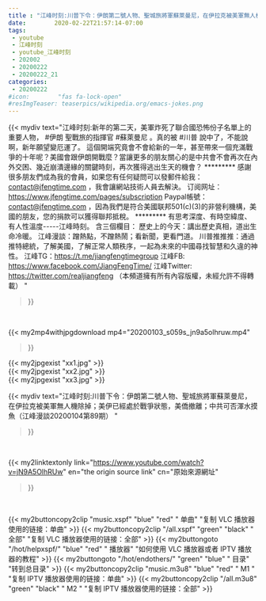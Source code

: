 ```yaml
---
title : "江峰时刻:川普下令：伊朗第二號人物、聖城旅將軍蘇萊曼尼，在伊拉克被美軍無人機除掉；美伊已經處於戰爭狀態，美僑撤離；中共可否渾水摸魚（江峰漫談20200104第89期） "
date:        2020-02-22T21:57:14-07:00
tags:
 - youtube
 - 江峰时刻
 - youtube_江峰时刻
 - 202002
 - 20200222
 - 20200222_21
categories:
 - 20200222
#icon:        "fas fa-lock-open"
#resImgTeaser: teaserpics/wikipedia.org/emacs-jokes.png
---
```


{{< mydiv text="江峰时刻:新年的第二天，美軍炸死了聯合國恐怖份子名單上的重要人物， #伊朗 聖戰旅的指揮官 #蘇萊曼尼 。真的被 #川普 說中了，不能說啊，新年願望變厄運了。 這個開端究竟會不會給新的一年，甚至帶來一個充滿戰爭的十年呢？美國會跟伊朗開戰麼？當讓更多的朋友關心的是中共會不會再次在內外交困、幾近崩潰邊緣的關鍵時刻，再次獲得逃出生天的機會？     ********* 感謝很多朋友們成為我的會員，如果您有任何疑問可以發郵件給我：contact@jfengtime.com ，我會讓網站技術人員去解決。 订阅网址：https://www.jfengtime.com/pages/subscription Paypal帳號：contact@jfengtime.com ，因為我們是符合美國联邦501(c)(3)的非營利機構，美國的朋友，您的捐款可以獲得聯邦抵稅。     ********* 有思考深度、有時空緯度、有人性溫度-----江峰時刻。 含三個欄目： 歷史上的今天：講出歷史真相，道出生命冷暖。 江峰漫談：蹭熱點，不蹭熱鬧；看新聞，更看門道。 川普推推推：通過推特總統，了解美國，了解正常人類秩序，一起為未來的中國尋找智慧和久違的神性。  江峰TG：https://t.me/jiangfengtimegroup 江峰FB: https://www.facebook.com/JiangFengTime/ 江峰Twitter: https://twitter.com/realjiangfeng （本頻道擁有所有內容版權，未經允許不得轉載） "
>}}
<br>


{{< my2mp4withjpgdownload mp4="20200103_s059s_jn9a5olhruw.mp4"
>}}

{{< my2jpgexist "xx1.jpg" >}}<br>
{{< my2jpgexist "xx2.jpg" >}}<br>
{{< my2jpgexist "xx3.jpg" >}}<br>



{{< mydiv text="江峰时刻:川普下令：伊朗第二號人物、聖城旅將軍蘇萊曼尼，在伊拉克被美軍無人機除掉；美伊已經處於戰爭狀態，美僑撤離；中共可否渾水摸魚（江峰漫談20200104第89期） "
>}}
<br>

{{< my2linktextonly link="https://www.youtube.com/watch?v=jN9A5OlhRUw"
en="the origin source link" cn="原始來源網址"
>}}


<br>

{{< my2buttoncopy2clip "music.xspf"        "blue"   "red"    " 单曲"  "复制 VLC 播放器使用的链接：单曲" >}} {{< my2buttoncopy2clip "/all.xspf"         "green"  "black"  " 全部"  "复制 VLC 播放器使用的链接：全部" >}} {{< my2buttongoto      "/hot/helpxspf/"    "blue"   "red"    " 播放器" "如何使用 VLC 播放器或者 IPTV 播放器的教程" >}} {{< my2buttongoto      "/hot/endothers/"   "green"  "blue"   " 目录"   "转到总目录" >}} {{< my2buttoncopy2clip "music.m3u8"        "blue"   "red"    " M1 "    "复制 IPTV 播放器使用的链接：单曲" >}} {{< my2buttoncopy2clip "/all.m3u8"         "green"  "black"  " M2 "    "复制 IPTV 播放器使用的链接：全部" >}} 
